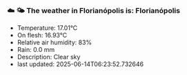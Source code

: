 ### ☁️ 🌤️  The weather in Florianópolis is: Florianópolis

- Temperature: 17.01°C
- On flesh: 16.93°C
- Relative air humidity: 83%
- Rain: 0.0 mm
- Description: Clear sky
- last updated: 2025-06-14T06:23:52.732646
